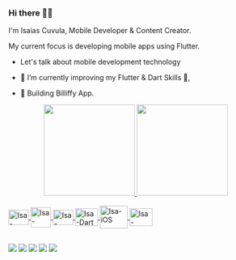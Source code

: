 ### Hi there 👋🏾

I'm Isaias Cuvula, Mobile Developer & Content Creator.

My current focus is developing mobile apps using Flutter.
- Let's talk about mobile development technology

- 🌱 I’m currently improving my Flutter & Dart Skills 💙,
- 🔭 Building Billiffy App. 

<div align="center">
  <a href="https://github.com/IsaiasCuvula">
  <img height="180em" src="https://github-readme-stats.vercel.app/api?username=isaiascuvula&show_icons=true&theme=algolia&include_all_commits=true&count_private=true"/>
  <img height="180em" src="https://github-readme-stats.vercel.app/api/top-langs/?username=isaiascuvula&layout=compact&langs_count=7&theme=algolia"/>
</div>


<div style="display: inline_block"><br>

 <img align="center" alt="Isa-Kotlin" height="30" width="40" src="https://user-images.githubusercontent.com/68303716/177214857-aedc5a18-eb7f-44d4-8be1-28cdd9ed0462.svg">
  <img align="center" alt="Isa-Swift" height="40" width="40" src="https://user-images.githubusercontent.com/68303716/177214765-f163315f-9ff0-4d7e-8647-e471a2292492.svg">
   <img align="center" alt="Isa-Flutter" height="30" width="40" src="https://user-images.githubusercontent.com/68303716/177214981-d1c012e1-e7fa-4e7c-af26-27130b1a4284.svg">
  <img align="center" alt="Isa-Dart" height="35" width="45" src="https://user-images.githubusercontent.com/68303716/177214927-9e31c0ad-a5d9-4bbd-9605-92779e697724.svg">
  <img align="center" alt="Isa-iOS" height="45" width="55" src="https://user-images.githubusercontent.com/68303716/177215082-249f4005-401b-46ba-bb56-edf9b1c9bc2d.svg">
   <img align="center" alt="Isa-Android" height="35" width="45" src="https://user-images.githubusercontent.com/68303716/177215226-a6b13561-9f7b-41dd-8b0f-7eea1236937c.svg">
  
 
</div>

##

<div> 
  <a href="https://www.youtube.com/channel/UChCgMnyGKOgEGDvubbjjr6A" target="_blank"><img src="https://img.shields.io/badge/YouTube-FF0000?style=for-the-badge&logo=youtube&logoColor=white" target="_blank"></a>
  <a href="https://instagram.com/isaias_cuvula/" target="_blank"><img src="https://img.shields.io/badge/-Instagram-%23E4405F?style=for-the-badge&logo=instagram&logoColor=white" target="_blank"></a>
  <a href = "mailto:bersyteinfo@gmail.com"><img src="https://img.shields.io/badge/-Gmail-%23333?style=for-the-badge&logo=gmail&logoColor=white" target="_blank"></a>
  <a href="https://www.linkedin.com/in/isaias-cuvula-988a8a1a9/" target="_blank"><img src="https://img.shields.io/badge/-LinkedIn-%230077B5?style=for-the-badge&logo=linkedin&logoColor=white" target="_blank"></a> 
  <a href="https://twitter.com/ICuvula" target="_blank"><img src="https://img.shields.io/badge/Twitter-1DA1F2?style=for-the-badge&logo=twitter&logoColor=white" target="_blank"></a>
</div>


 

